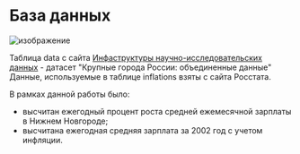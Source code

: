 # База данных
![изображение](https://github.com/IgorShestakov/WageSQL/assets/108294553/aba5a545-fdb7-4e47-8b86-45c70d72a6af)

Таблица data c сайта [Инфаструктуры научно-исследовательских данных](https://wiki.data-in.ru) - датасет "Крупные города России: объединенные данные"
Данные, используемые в таблице inflations взяты с сайта Росстата.

В рамках данной работы было:
- высчитан ежегодный процент роста средней ежемесячной зарплаты в Нижнем Новгороде;
- высчитана ежегодная средняя зарплата за 2002 год с учетом инфляции. 
